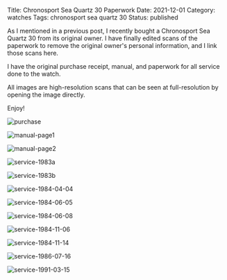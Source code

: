 Title: Chronosport Sea Quartz 30 Paperwork
Date: 2021-12-01
Category: watches
Tags: chronosport sea quartz 30
Status: published

As I mentioned in a previous post, I recently bought a Chronosport Sea Quartz 30 from its original
owner.  I have finally edited scans of the paperwork to remove the original owner's personal information,
and I link those scans here.

I have the original purchase receipt, manual, and paperwork for all service done to the watch.

All images are high-resolution scans that can be seen at full-resolution by opening the image directly.

Enjoy!

![purchase](/images/chronosport-paperwork/purchase.jpg)

![manual-page1](/images/chronosport-paperwork/manual-page1.jpg)

![manual-page2](/images/chronosport-paperwork/manual-page2.jpg)

![service-1983a](/images/chronosport-paperwork/service-1983a.jpg)

![service-1983b](/images/chronosport-paperwork/service-1983b.jpg)

![service-1984-04-04](/images/chronosport-paperwork/service-1984-04-04.jpg)

![service-1984-06-05](/images/chronosport-paperwork/service-1984-06-05.jpg)

![service-1984-06-08](/images/chronosport-paperwork/service-1984-06-08.jpg)

![service-1984-11-06](/images/chronosport-paperwork/service-1984-11-06.jpg)

![service-1984-11-14](/images/chronosport-paperwork/service-1984-11-14.jpg)

![service-1986-07-16](/images/chronosport-paperwork/service-1986-07-16.jpg)

![service-1991-03-15](/images/chronosport-paperwork/service-1991-03-15.jpg)
